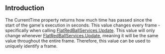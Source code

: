 ## Introduction

The CurrentTime property returns how much time has passed since the start of the game's execution in seconds. This value changes every frame - specifically when calling [FlatRedBallServices.Update](/frb/docs/index.php?title=FlatRedBall.FlatRedBallServices.Update.md "FlatRedBall.FlatRedBallServices.Update"). This value will only change whenever [FlatRedBallServices.Update](/frb/docs/index.php?title=FlatRedBall.FlatRedBallServices.Update.md "FlatRedBall.FlatRedBallServices.Update"), meaning it will be the same value throughout the entire frame. Therefore, this value can be used to uniquely identify a frame.
